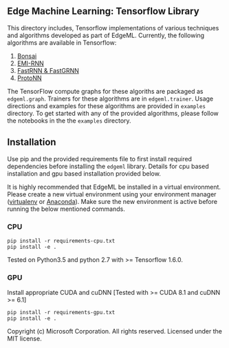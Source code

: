 ## Edge Machine Learning: Tensorflow Library 

This directory includes, Tensorflow implementations of various techniques and
algorithms developed as part of EdgeML. Currently, the following algorithms are
available in Tensorflow:

1. [Bonsai](../docs/publications/Bonsai.pdf)
2. [EMI-RNN](../docs/publications/emi-rnn-nips18.pdf)
3. [FastRNN & FastGRNN](../docs/publications/FastGRNN.pdf)
4. [ProtoNN](../docs/publications/ProtoNN.pdf)

The TensorFlow compute graphs for these algoriths are packaged as
`edgeml.graph`. Trainers for these algorithms are in `edgeml.trainer`. Usage
directions and examples for these algorithms are provided in `examples`
directory. To get started with any of the provided algorithms, please follow
the notebooks in the the `examples` directory.

## Installation

Use pip and the provided requirements file to first install required
dependencies before installing the `edgeml` library. Details for cpu based
installation and gpu based installation provided below.

It is highly recommended that EdgeML be installed in a virtual environment. Please create
a new virtual environment using your environment manager ([virtualenv](https://virtualenv.pypa.io/en/stable/userguide/#usage) or [Anaconda](https://docs.conda.io/projects/conda/en/latest/user-guide/tasks/manage-environments.html#creating-an-environment-with-commands)).
Make sure the new environment is active before running the below mentioned commands.

### CPU

``` 
pip install -r requirements-cpu.txt
pip install -e .
```

Tested on Python3.5 and python 2.7 with >= Tensorflow 1.6.0.

### GPU

Install appropriate CUDA and cuDNN [Tested with >= CUDA 8.1 and cuDNN >= 6.1]

```
pip install -r requirements-gpu.txt
pip install -e .
```

Copyright (c) Microsoft Corporation. All rights reserved.
Licensed under the MIT license.
